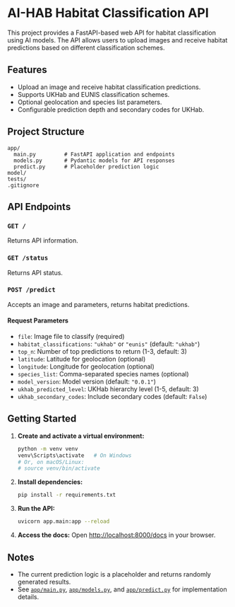 # AI-HAB Habitat Classification API

This project provides a FastAPI-based web API for habitat classification using AI models. The API allows users to upload images and receive habitat predictions based on different classification schemes.

## Features

- Upload an image and receive habitat classification predictions.
- Supports UKHab and EUNIS classification schemes.
- Optional geolocation and species list parameters.
- Configurable prediction depth and secondary codes for UKHab.

## Project Structure

```
app/
  main.py         # FastAPI application and endpoints
  models.py       # Pydantic models for API responses
  predict.py      # Placeholder prediction logic
model/
tests/
.gitignore
```

## API Endpoints

### `GET /`
Returns API information.

### `GET /status`
Returns API status.

### `POST /predict`
Accepts an image and parameters, returns habitat predictions.

#### Request Parameters

- `file`: Image file to classify (required)
- `habitat_classifications`: `"ukhab"` or `"eunis"` (default: `"ukhab"`)
- `top_n`: Number of top predictions to return (1-3, default: 3)
- `latitude`: Latitude for geolocation (optional)
- `longitude`: Longitude for geolocation (optional)
- `species_list`: Comma-separated species names (optional)
- `model_version`: Model version (default: `"0.0.1"`)
- `ukhab_predicted_level`: UKHab hierarchy level (1-5, default: 3)
- `ukhab_secondary_codes`: Include secondary codes (default: `False`)

## Getting Started

1. **Create and activate a virtual environment:**
   ```sh
   python -m venv venv
   venv\Scripts\activate   # On Windows
   # Or, on macOS/Linux:
   # source venv/bin/activate
   ```

2. **Install dependencies:**
   ```sh
   pip install -r requirements.txt
   ```

3. **Run the API:**
   ```sh
   uvicorn app.main:app --reload
   ```

4. **Access the docs:**
   Open [http://localhost:8000/docs](http://localhost:8000/docs) in your browser.

## Notes

- The current prediction logic is a placeholder and returns randomly generated results.
- See [`app/main.py`](app/main.py), [`app/models.py`](app/models.py), and [`app/predict.py`](app/predict.py) for implementation details.